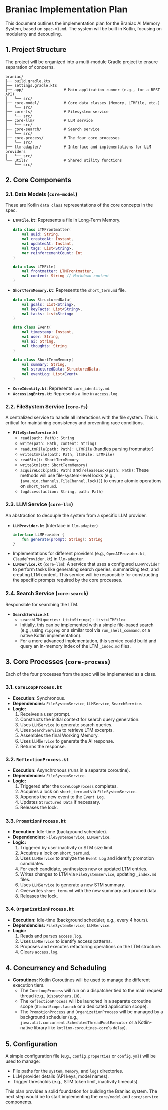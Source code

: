 # Braniac Implementation Plan

This document outlines the implementation plan for the Braniac AI Memory System, based on `spec-v1.md`. The system will be built in Kotlin, focusing on modularity and decoupling.

## 1. Project Structure

The project will be organized into a multi-module Gradle project to ensure separation of concerns.

```
braniac/
├── build.gradle.kts
├── settings.gradle.kts
├── app/                  # Main application runner (e.g., for a REST API)
│   └── src/
├── core-model/           # Core data classes (Memory, LTMFile, etc.)
│   └── src/
├── core-fs/              # Filesystem service
│   └── src/
├── core-llm/             # LLM service
│   └── src/
├── core-search/          # Search service
│   └── src/
├── core-process/         # The four core processes
│   └── src/
├── llm-adapter/          # Interface and implementations for LLM providers
│   └── src/
└── utils/                # Shared utility functions
    └── src/
```

## 2. Core Components

### 2.1. Data Models (`core-model`)

These are Kotlin `data class` representations of the core concepts in the spec.

*   **`LTMFile.kt`**: Represents a file in Long-Term Memory.
    ```kotlin
    data class LTMFrontmatter(
        val uuid: String,
        val createdAt: Instant,
        val updatedAt: Instant,
        val tags: List<String>,
        var reinforcementCount: Int
    )

    data class LTMFile(
        val frontmatter: LTMFrontmatter,
        val content: String // Markdown content
    )
    ```
*   **`ShortTermMemory.kt`**: Represents the `short_term.md` file.
    ```kotlin
    data class StructuredData(
        val goals: List<String>,
        val keyFacts: List<String>,
        val tasks: List<String>
    )

    data class Event(
        val timestamp: Instant,
        val user: String,
        val ai: String,
        val thoughts: String
    )

    data class ShortTermMemory(
        val summary: String,
        val structuredData: StructuredData,
        val eventLog: List<Event>
    )
    ```
*   **`CoreIdentity.kt`**: Represents `core_identity.md`.
*   **`AccessLogEntry.kt`**: Represents a line in `access.log`.

### 2.2. FileSystem Service (`core-fs`)

A centralized service to handle all interactions with the file system. This is critical for maintaining consistency and preventing race conditions.

*   **`FileSystemService.kt`**
    *   `read(path: Path): String`
    *   `write(path: Path, content: String)`
    *   `readLtmFile(path: Path): LTMFile` (handles parsing frontmatter)
    *   `writeLtmFile(path: Path, ltmFile: LTMFile)`
    *   `readStm(): ShortTermMemory`
    *   `writeStm(stm: ShortTermMemory)`
    *   `acquireLock(path: Path)` and `releaseLock(path: Path)`: These methods will use file-system-level locks (e.g., `java.nio.channels.FileChannel.lock()`) to ensure atomic operations on `short_term.md`.
    *   `logAccess(action: String, path: Path)`

### 2.3. LLM Service (`core-llm`)

An abstraction to decouple the system from a specific LLM provider.

*   **`LLMProvider.kt`** (Interface in `llm-adapter`)
    ```kotlin
    interface LLMProvider {
        fun generate(prompt: String): String
    }
    ```
*   Implementations for different providers (e.g., `OpenAIProvider.kt`, `ClaudeProvider.kt`) in `llm-adapter`.
*   **`LLMService.kt`** (`core-llm`): A service that uses a configured `LLMProvider` to perform tasks like generating search queries, summarizing text, and creating LTM content. This service will be responsible for constructing the specific prompts required by the core processes.

### 2.4. Search Service (`core-search`)

Responsible for searching the LTM.

*   **`SearchService.kt`**
    *   `searchLTM(queries: List<String>): List<LTMFile>`
    *   Initially, this can be implemented with a simple file-based search (e.g., using `ripgrep` or a similar tool via `run_shell_command`, or a native Kotlin implementation).
    *   For a more advanced implementation, this service could build and query an in-memory index of the LTM `_index.md` files.

## 3. Core Processes (`core-process`)

Each of the four processes from the spec will be implemented as a class.

### 3.1. `CoreLoopProcess.kt`

*   **Execution:** Synchronous.
*   **Dependencies:** `FileSystemService`, `LLMService`, `SearchService`.
*   **Logic:**
    1.  Receives a user prompt.
    2.  Constructs the initial context for search query generation.
    3.  Uses `LLMService` to generate search queries.
    4.  Uses `SearchService` to retrieve LTM excerpts.
    5.  Assembles the final Working Memory.
    6.  Uses `LLMService` to generate the AI response.
    7.  Returns the response.

### 3.2. `ReflectionProcess.kt`

*   **Execution:** Asynchronous (runs in a separate coroutine).
*   **Dependencies:** `FileSystemService`.
*   **Logic:**
    1.  Triggered after the `CoreLoopProcess` completes.
    2.  Acquires a lock on `short_term.md` via `FileSystemService`.
    3.  Appends the new event to the `Event Log`.
    4.  Updates `Structured Data` if necessary.
    5.  Releases the lock.

### 3.3. `PromotionProcess.kt`

*   **Execution:** Idle-time (background scheduler).
*   **Dependencies:** `FileSystemService`, `LLMService`.
*   **Logic:**
    1.  Triggered by user inactivity or STM size limit.
    2.  Acquires a lock on `short_term.md`.
    3.  Uses `LLMService` to analyze the `Event Log` and identify promotion candidates.
    4.  For each candidate, synthesizes new or updated LTM entries.
    5.  Writes changes to LTM via `FileSystemService`, updating `_index.md` files.
    6.  Uses `LLMService` to generate a new STM summary.
    7.  Overwrites `short_term.md` with the new summary and pruned data.
    8.  Releases the lock.

### 3.4. `OrganizationProcess.kt`

*   **Execution:** Idle-time (background scheduler, e.g., every 4 hours).
*   **Dependencies:** `FileSystemService`, `LLMService`.
*   **Logic:**
    1.  Reads and parses `access.log`.
    2.  Uses `LLMService` to identify access patterns.
    3.  Proposes and executes refactoring operations on the LTM structure.
    4.  Clears `access.log`.

## 4. Concurrency and Scheduling

*   **Coroutines:** Kotlin Coroutines will be used to manage the different execution tiers.
    *   The `CoreLoopProcess` will run on a dispatcher tied to the main request thread (e.g., `Dispatchers.IO`).
    *   The `ReflectionProcess` will be launched in a separate coroutine scope (`GlobalScope.launch` or a dedicated application scope).
    *   The `PromotionProcess` and `OrganizationProcess` will be managed by a background scheduler (e.g., `java.util.concurrent.ScheduledThreadPoolExecutor` or a Kotlin-native library like `kotlinx-coroutines-core`'s `delay`).

## 5. Configuration

A simple configuration file (e.g., `config.properties` or `config.yml`) will be used to manage:
*   File paths for the `system`, `memory`, and `logs` directories.
*   LLM provider details (API keys, model names).
*   Trigger thresholds (e.g., STM token limit, inactivity timeouts).

This plan provides a solid foundation for building the Braniac system. The next step would be to start implementing the `core/model` and `core/service` components.
